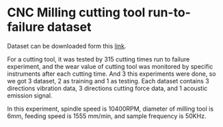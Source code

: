 # CNC Milling cutting tool run-to-failure dataset
Dataset can be downloaded form this [link](https://pan.baidu.com/s/1-aEqCWVR2dho4GKdTw0ZBQ).

For a cutting tool, it was tested by 315 cutting times run to failure experiment, and the wear value of cutting tool was monitored by specific instruments after each cutting time.  And 3 this experiments were done, so we got 3 dataset, 2 as training and 1 as testing. Each dataset contains 3 directions vibration data, 3 directions cutting force data, and 1 acoustic emission signal.

 In this experiment, spindle speed is 10400RPM, diameter of milling tool is 6mm, feeding speed is 1555 mm/min, and sample frequency is 50KHz.
